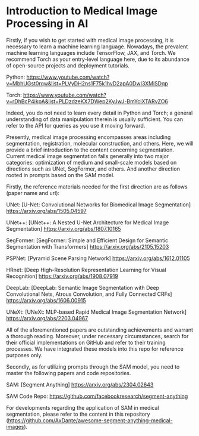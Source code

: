 # Introduction to Medical Image Processing in AI

Firstly, if you wish to get started with medical image processing, it is necessary to learn a machine learning language. Nowadays, the prevalent machine learning languages include TensorFlow, JAX, and Torch. We recommend Torch as your entry-level language here, due to its abundance of open-source projects and deployment tutorials.

Python: https://www.youtube.com/watch?v=MbhUGst0rqw&list=PLVyDH2ns1F75k1hvD2apA0DwI3XMiSDqp

Torch: https://www.youtube.com/watch?v=rDhBcP4ikpA&list=PLDzdzeKX7DWep2KyJwJ-BmYciXTARvZO6

Indeed, you do not need to learn every detail in Python and Torch; a general understanding of data manipulation therein is usually sufficient. You can refer to the API for queries as you use it moving forward.

Presently, medical image processing encompasses areas including segmentation, registration, molecular construction, and others. Here, we will provide a brief introduction to the content concerning segmentation. Current medical image segmentation falls generally into two major categories: optimization of medium and small-scale models based on directions such as UNet, SegFormer, and others. And another direction rooted in prompts based on the SAM model.

Firstly, the reference materials needed for the first direction are as follows (paper name and url):

UNet: [U-Net: Convolutional Networks for Biomedical Image Segmentation] https://arxiv.org/abs/1505.04597

UNet++: [UNet++: A Nested U-Net Architecture for Medical Image Segmentation] https://arxiv.org/abs/1807.10165

SegFormer: [SegFormer: Simple and Efficient Design for Semantic Segmentation with Transformers] https://arxiv.org/abs/2105.15203

PSPNet: [Pyramid Scene Parsing Network] https://arxiv.org/abs/1612.01105

HRnet: [Deep High-Resolution Representation Learning for Visual Recognition] https://arxiv.org/abs/1908.07919

DeepLab: [DeepLab: Semantic Image Segmentation with Deep Convolutional Nets, Atrous Convolution, and Fully Connected CRFs] https://arxiv.org/abs/1606.00915

UNeXt: [UNeXt: MLP-based Rapid Medical Image Segmentation Network] https://arxiv.org/abs/2203.04967

All of the aforementioned papers are outstanding achievements and warrant a thorough reading. Moreover, under necessary circumstances, search for their official implementations on GitHub and refer to their training processes. We have integrated these models into this repo for reference purposes only.

Secondly, as for utilizing prompts through the SAM model, you need to master the following papers and code repositories.

SAM: [Segment Anything] https://arxiv.org/abs/2304.02643

SAM Code Repo: https://github.com/facebookresearch/segment-anything

For developments regarding the application of SAM in medical segmentation, please refer to the content in this repository (https://github.com/AxDante/awesome-segment-anything-medical-images).
